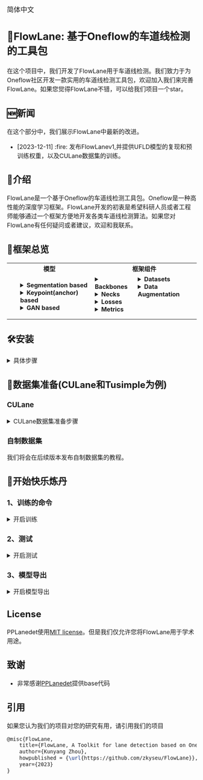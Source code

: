 
<font size=4> 简体中文
## 🚀FlowLane: 基于Oneflow的车道线检测的工具包

<font size=3> 在这个项目中，我们开发了FlowLane用于车道线检测。我们致力于为Oneflow社区开发一款实用的车道线检测工具包，欢迎加入我们来完善FlowLane。如果您觉得FlowLane不错，可以给我们项目一个star。


## 🆕新闻
在这个部分中，我们展示FlowLane中最新的改进。
<ul class="nobull">
  <li>[2023-12-11] :fire: 发布FlowLanev1,并提供UFLD模型的复现和预训练权重，以及CULane数据集的训练。

</ul>

## 👀介绍
FlowLane是一个基于Oneflow的车道线检测工具包。Oneflow是一种高性能的深度学习框架。FlowLane开发的初衷是希望科研人员或者工程师能够通过一个框架方便地开发各类车道线检测算法。如果您对FlowLane有任何疑问或者建议，欢迎和我联系。

## 🌟框架总览

<table align="center">
  <tbody>
    <tr align="center" valign="bottom">
      <td>
        <b>模型</b>
      </td>
      <td colspan="2">
        <b>框架组件</b>
      </td>
    </tr>
    <tr valign="top">
      <td>
        <ul>
        <details><summary><b>Segmentation based</b></summary>
          <ul>
          </ul>
        </details>
        <details><summary><b>Keypoint(anchor) based</b></summary>
          <ul>
            <li><a href="configs\ufld">UFLD</a></li>
          </ul>
        </details>
        <details><summary><b>GAN based</b></summary>
          <ul>
          </ul>
        </details>
      </td>
      <td>
        <details><summary><b>Backbones</b></summary>
          <ul>
            <li><a href="flowlane\model\backbones\resnet.py">ResNet</a></li>
          </ul>
        </details>
        <details><summary><b>Necks</b></summary>
          <ul>
          </ul>
        </details>
        <details><summary><b>Losses</b></summary>
          <ul>
            <li><a href="flowlane\model\losses\focal_loss.py">Focal Loss</a></li>
          </ul>
        </details>
        <details><summary><b>Metrics</b></summary>
          <ul>
            <li>Accuracy</li>
            <li>FP</li>
            <li>FN</li>
          </ul>  
        </details>
      </td>
      <td>
        <details><summary><b>Datasets</b></summary>
          <ul>
            <li><a href="flowlane\datasets\culane.py">CULane</a></li>
          </ul>
        </details>
        <details><summary><b>Data Augmentation</b></summary>
          <ul>
            <li>RandomLROffsetLABEL</li>  
            <li>Resize</li>  
            <li>RandomUDoffsetLABEL</li>
            <li>RandomCrop</li>
            <li>CenterCrop</li>  
            <li>RandomRotation</li>  
            <li>RandomBlur</li>
            <li>Normalize</li>
            <li>RandomHorizontalFlip</li>
            <li>Colorjitters</li>
            <li>RandomErasings</li>
            <li>GaussianBlur</li>
            <li>RandomGrayScale</li>
            <li>Alaug</li> 
          </ul>
        </details>
      </td>
    </tr>
</td>
    </tr>
  </tbody>
</table>


## 🛠️安装
<details>
<summary>具体步骤</summary>

 步骤1 安装 oneflow
```Shell
conda create -n flowlane python=3.8 -y
conda activate flowlane
python3 -m pip install --pre oneflow -f https://oneflow-staging.oss-cn-beijing.aliyuncs.com/branch/master/cu117 #具体的cuda和oneflow版本可以参照官网
```

 步骤2 Git clone FlowLane
```Shell
git clone https://github.com/zkyseu/FlowLane
```

 步骤3 安装必要的依赖库
```Shell
cd FlowLane
pip install -r requirements.txt
```
</details>

## 📘数据集准备(CULane和Tusimple为例)
### CULane
<details>
<summary>CULane数据集准备步骤</summary>

下载 [CULane](https://xingangpan.github.io/projects/CULane.html). 接着解压到 `$CULANEROOT`. 创建 `data` 目录.

```Shell
cd $LANEDET_ROOT
mkdir -p data
ln -s $CULANEROOT data/CULane
```

对于CULane数据集, 完成以上步骤你应该有下列数据集结构:
```
$CULANEROOT/driver_xx_xxframe    # data folders x6
$CULANEROOT/laneseg_label_w16    # lane segmentation labels
$CULANEROOT/list                 # data lists
```
</details>

### 自制数据集
我们将会在后续版本发布自制数据集的教程。

## 💎开始快乐炼丹
### 1、训练的命令
<details>
<summary>开启训练</summary>

对于训练, 运行以下命令(shell脚本在script文件夹下)。其中config_path表示config的路径
```Shell
# training on single-GPU
export CUDA_VISIBLE_DEVICES=0
bash scripts/train.sh config_path
```
</details>

### 2、测试
<details>
<summary>开启测试</summary>

运行以下命令开启模型的测试，model_path表示模型权重。
```Shell
bash scripts/eval.sh config_path model_path
```
</details>


### 3、模型导出
<details>
<summary>开启模型导出</summary>

如果你想将模型导出为预训练的格式(只保留模型权重去除优化器以及学习率的权重)，可以使用以下命令，其中 model.pth为需要被导出的模型权重
```
python tools/train.py -c configs/ufld/resnet50_culane.py --export output_dir/model.pth
```
</details>

## License
PPLanedet使用[MIT license](LICENSE)。但是我们仅允许您将FlowLane用于学术用途。

## 致谢
* 非常感谢[PPLanedet](https://github.com/zkyseu/PPlanedet)提供base代码

## 引用
如果您认为我们的项目对您的研究有用，请引用我们的项目

```latex
@misc{FlowLane,
    title={FlowLane, A Toolkit for lane detection based on Oneflow},
    author={Kunyang Zhou},
    howpublished = {\url{https://github.com/zkyseu/FlowLane}},
    year={2023}
}
```



